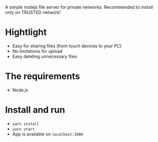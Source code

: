 A simple nodejs file server for private networks. Recommended to install only on TRUSTED network!

# Hightlight
- Easy for sharing files (from touch devices to your PC)
- No limitations for upload
- Easy deleting unnecessary files

# The requirements
- Node.js

# Install and run
- `yarn install`
- `yarn start`
- App is available on `localhost:3000`